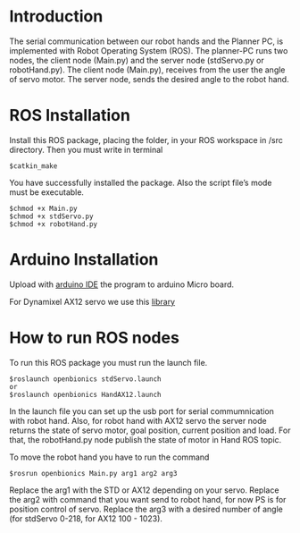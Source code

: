 # Introduction

The serial communication between our robot hands and the Planner PC, is implemented with Robot Operating System (ROS). 
The planner-PC runs two nodes, the client node (Main.py) and the server node (stdServo.py or robotHand.py).
The client node (Main.py), receives from the user the angle of servo motor. 
The server node, sends the desired angle to the robot hand. 

# ROS Installation

Install this ROS package, placing the folder, in your ROS workspace in /src directory. 
Then you must write in terminal 
	
	$catkin_make
	
You have successfully installed the package. Also the script file’s mode must be executable.

	$chmod +x Main.py
	$chmod +x stdServo.py
	$chmod +x robotHand.py

# Arduino Installation

Upload with [arduino IDE](http://arduino.cc/en/main/software) the program to arduino Micro board.

For Dynamixel AX12 servo we use this [library](http://savageelectronics.blogspot.gr/2011/01/arduino-y-dynamixel-ax-12.html)

# How to run ROS nodes

To run this ROS package you must run the launch file.

	$roslaunch openbionics stdServo.launch 
    or
    $roslaunch openbionics HandAX12.launch 

In the launch file you can set up the usb port for serial commumnication with robot hand. Also, for robot hand with AX12 servo the server node returns the state of servo motor, goal position, current position and load.
For that, the robotHand.py node publish the state of motor in Hand ROS topic.
	
To move the robot hand you have to run the command

	$rosrun openbionics Main.py arg1 arg2 arg3

Replace the arg1 with the STD or AX12 depending on your servo.
Replace the arg2 with command that you want send to robot hand, for now PS is for position control of servo.
Replace the arg3 with a desired number of angle (for stdServo 0-218, for AX12 100 - 1023).